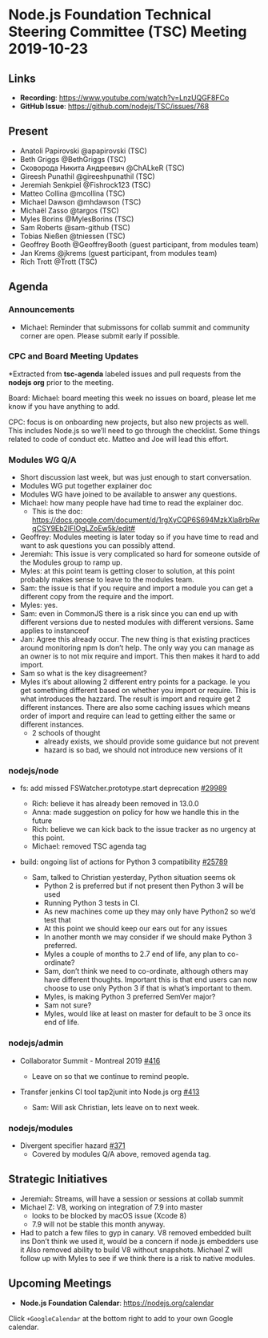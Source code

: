 # Node.js Foundation Technical Steering Committee (TSC) Meeting 2019-10-23

## Links

* **Recording**: https://www.youtube.com/watch?v=LnzUQGF8FCo
* **GitHub Issue**: https://github.com/nodejs/TSC/issues/768

## Present
* Anatoli Papirovski @apapirovski (TSC)
* Beth Griggs @BethGriggs (TSC)
* Сковорода Никита Андреевич @ChALkeR (TSC)
* Gireesh Punathil @gireeshpunathil (TSC)
* Jeremiah Senkpiel @Fishrock123 (TSC)
* Matteo Collina @mcollina (TSC)
* Michael Dawson @mhdawson (TSC)
* Michaël Zasso @targos (TSC)
* Myles Borins @MylesBorins (TSC)
* Sam Roberts @sam-github (TSC)
* Tobias Nießen @tniessen (TSC)
* Geoffrey Booth @GeoffreyBooth (guest participant, from modules team)
* Jan Krems @jkrems (guest participant, from modules team)
* Rich Trott @Trott (TSC)

## Agenda

### Announcements

* Michael: Reminder that submissons for collab summit and community corner are open.
  Please submit early if possible.

### CPC and Board Meeting Updates
 
*Extracted from **tsc-agenda** labeled issues and pull requests from the **nodejs org** prior to the meeting.

Board: Michael: board meeting this week no issues on board, please let me know if you have anything to add.

CPC: focus is on onboarding new projects, but also new projects as well. This includes Node.js so we’ll need to go through the checklist. Some things related to code of conduct etc. Matteo and Joe will lead this effort.

### Modules WG Q/A

* Short discussion last week, but was just enough to start conversation.
* Modules WG put together explainer doc
* Modules WG have joined to be available to answer any questions.
* Michael: how many people have had time to read the explainer doc.
  * This is the doc: https://docs.google.com/document/d/1rgXyCQP6S694MzkXla8rbRwqCSY9Eb2lFIOgLZoEw5k/edit#
* Geoffrey: Modules meeting is later today so if you have time to read and
  want to ask questions you can possibly attend.
* Jeremiah: This issue is very complicated so hard for someone outside of the 
  Modules group to ramp up.
* Myles: at this point team is getting closer to solution, at this point probably makes sense
  to leave to the modules team.
* Sam: the issue is that if you require and import a module you can get a different copy from
  the require and the import.
* Myles: yes.
* Sam: even in CommonJS there is a risk since you can end up with different versions due to 
  nested modules with different versions. Same applies to instanceof
* Jan: Agree this already occur. The new thing is that existing practices around monitoring
  npm ls don’t help. The only way you can manage as an owner is to not mix require and import.
  This then makes it hard to add import.  
* Sam so what is the key disagreement?
* Myles it’s about allowing 2 different entry points for a package. Ie you get something different
  based on whether you import or require. This is what introduces the hazzard.  The result is 
  import and require get 2 different instances. There are also some caching issues which means
  order of import and require can lead to getting either the same or different instances.
  * 2 schools of thought
    * already exists, we should provide some guidance but not prevent
    * hazard is so bad, we should not introduce new versions of it

### nodejs/node

* fs: add missed FSWatcher.prototype.start deprecation [#29989](https://github.com/nodejs/node/pull/29989)
  * Rich: believe it has already been removed in 13.0.0
  * Anna: made suggestion on policy for how we handle this in the future
  * Rich: believe we can kick back to the issue tracker as no urgency at this point.
  * Michael: removed TSC agenda tag

* build: ongoing list of actions for Python 3 compatibility [#25789](https://github.com/nodejs/node/issues/25789)
  * Sam, talked to Christian yesterday, Python situation seems ok
    * Python 2 is preferred but if not present then Python 3 will be used
    * Running Python 3 tests in CI.
    * As new machines come up they may only have Python2 so we’d test that
    * At this point we should keep our ears out for any issues
    * In another month we may consider if we should make Python 3 preferred.
    * Myles a couple of months to 2.7 end of life, any plan to co-ordinate?
    * Sam, don’t think we need to co-ordinate, although others may have different
      thoughts.  Important this is that end users can now choose to use only
      Python 3 if that is what’s important to them.
    * Myles, is making Python 3 preferred SemVer major?
    * Sam not sure?
    * Myles, would like at least on master for default to be 3 once its end of life.

### nodejs/admin

* Collaborator Summit - Montreal 2019 [#416](https://github.com/nodejs/admin/issues/416)
  * Leave on so that we continue to remind people.

* Transfer jenkins CI tool tap2junit into Node.js org [#413](https://github.com/nodejs/admin/issues/413)
  * Sam: Will ask Christian, lets leave on to next week.

### nodejs/modules

* Divergent specifier hazard [#371](https://github.com/nodejs/modules/issues/371)
  * Covered by modules Q/A above, removed agenda tag.

## Strategic Initiatives
  * Jeremiah: Streams, will have a session or sessions at collab summit
  * Michael Z: V8, working on integration of 7.9 into master
    * looks to be blocked by macOS issue (Xcode 8)
    * 7.9 will not be stable this month anyway.
  * Had to patch a few files to gyp in canary. V8 removed embedded built ins
    Don’t think we used it, would be a concern if node.js embedders use it
    Also removed ability to build V8 without snapshots.  Michael Z will follow up
    with Myles to see if we think there is a risk to native modules.


## Upcoming Meetings

* **Node.js Foundation Calendar**: https://nodejs.org/calendar

Click `+GoogleCalendar` at the bottom right to add to your own Google calendar.


